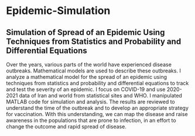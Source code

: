 # Epidemic-Simulation
## Simulation of Spread of an Epidemic Using Techniques from Statistics and Probability and Differential Equations

Over the years, various parts of the world have experienced disease outbreaks. Mathematical models are used to describe these outbreaks. I analyze a mathematical model for the spread of an epidemic using techniques from statistics and probability and differential equations to track and test the severity of an epidemic. I focus on COVID-19 and use 2020-2021 data of Iran and world from statistical sites and WHO. I manipulated MATLAB code for simulation and analysis. The results are reviewed to understand the time of the outbreak and to develop an appropriate strategy for vaccination. With this understanding, we can map the disease and raise awareness in the populations that are prone to infection, in an effort to change the outcome and rapid spread of disease.

